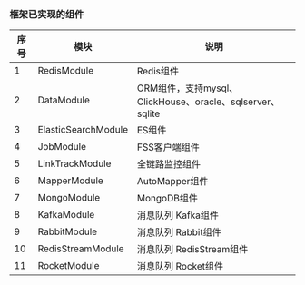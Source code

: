 ### 框架已实现的组件
|  序号   | 模块  | 说明  |
|  ----  | ---- | ---- |
| 1  | RedisModule | Redis组件
| 2  | DataModule | ORM组件，支持mysql、ClickHouse、oracle、sqlserver、sqlite
| 3  | ElasticSearchModule | ES组件
| 4  | JobModule | FSS客户端组件
| 5  | LinkTrackModule | 全链路监控组件
| 6  | MapperModule | AutoMapper组件
| 7  | MongoModule | MongoDB组件
| 8  | KafkaModule | 消息队列 Kafka组件
| 9  | RabbitModule | 消息队列 Rabbit组件
| 10  | RedisStreamModule | 消息队列 RedisStream组件
| 11  | RocketModule | 消息队列 Rocket组件